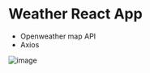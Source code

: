 # Weather React App 
<ul>
  <li> Openweather map API </li>
  <li> Axios </li>
</ul>  

![image](https://user-images.githubusercontent.com/94074831/160424790-76e1fe50-0d3a-4f86-8c5c-48528226320c.png)
